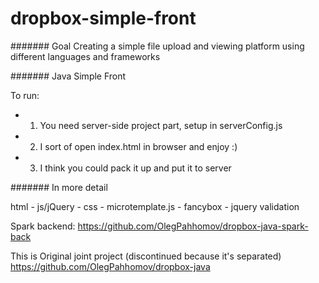 # dropbox-simple-front

####### Goal
Creating a simple file upload and viewing platform using different languages and frameworks

####### Java Simple Front

To run:
* 1) You need server-side project part, setup in serverConfig.js
* 2) I sort of open index.html in browser and enjoy :)
* 3) I think you could pack it up and put it to server


####### In more detail

html - js/jQuery - css - microtemplate.js - fancybox - jquery validation

Spark backend:
https://github.com/OlegPahhomov/dropbox-java-spark-back

This is Original joint project (discontinued because it's separated)
https://github.com/OlegPahhomov/dropbox-java